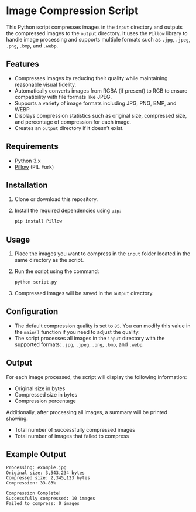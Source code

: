 
# Image Compression Script

This Python script compresses images in the `input` directory and outputs the compressed images to the `output` directory. It uses the `Pillow` library to handle image processing and supports multiple formats such as `.jpg`, `.jpeg`, `.png`, `.bmp`, and `.webp`.

## Features

- Compresses images by reducing their quality while maintaining reasonable visual fidelity.
- Automatically converts images from RGBA (if present) to RGB to ensure compatibility with file formats like JPEG.
- Supports a variety of image formats including JPG, PNG, BMP, and WEBP.
- Displays compression statistics such as original size, compressed size, and percentage of compression for each image.
- Creates an `output` directory if it doesn’t exist.

## Requirements

- Python 3.x
- [Pillow](https://pillow.readthedocs.io/en/stable/) (PIL Fork)

## Installation

1. Clone or download this repository.
2. Install the required dependencies using `pip`:

   ```bash
   pip install Pillow
   ```

## Usage

1. Place the images you want to compress in the `input` folder located in the same directory as the script.
2. Run the script using the command:

   ```bash
   python script.py
   ```

3. Compressed images will be saved in the `output` directory.

## Configuration

- The default compression quality is set to `85`. You can modify this value in the `main()` function if you need to adjust the quality.
- The script processes all images in the `input` directory with the supported formats: `.jpg`, `.jpeg`, `.png`, `.bmp`, and `.webp`.

## Output

For each image processed, the script will display the following information:

- Original size in bytes
- Compressed size in bytes
- Compression percentage

Additionally, after processing all images, a summary will be printed showing:

- Total number of successfully compressed images
- Total number of images that failed to compress

## Example Output

```
Processing: example.jpg
Original size: 3,543,234 bytes
Compressed size: 2,345,123 bytes
Compression: 33.83%

Compression Complete!
Successfully compressed: 10 images
Failed to compress: 0 images
```
